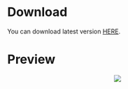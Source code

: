 # Download
You can download latest version [HERE](https://github.com/exusar/Minesweeper/releases/latest).

# Preview
<p align="center">
  <img src="https://raw.githubusercontent.com/exusar/Minesweeper/master/preview.jpg"/>
</p>
